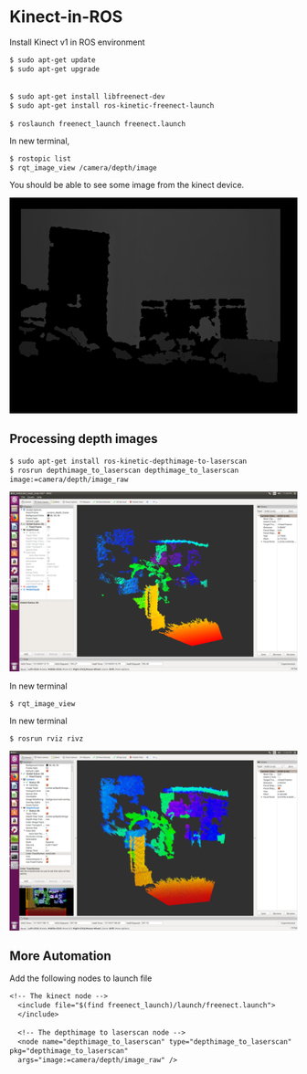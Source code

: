 # Kinect-in-ROS
Install Kinect v1 in ROS environment


```
$ sudo apt-get update
$ sudo apt-get upgrade


$ sudo apt-get install libfreenect-dev
$ sudo apt-get install ros-kinetic-freenect-launch

$ roslaunch freenect_launch freenect.launch

```
In new terminal, 
```
$ rostopic list
$ rqt_image_view /camera/depth/image
```
You should be able to see some image from the kinect device. 
<p align="center">
 <img src="./img/depth_map.png" width="800">
</p>


## Processing depth images
```
$ sudo apt-get install ros-kinetic-depthimage-to-laserscan
$ rosrun depthimage_to_laserscan depthimage_to_laserscan image:=camera/depth/image_raw
```
<p align="center">
 <img src="./img/laser_scan.png" width="800">
</p>

In new terminal
```
$ rqt_image_view
```
In new terminal
```
$ rosrun rviz rivz
```
<p align="center">
 <img src="./img/Screenshot from 2018-01-03 23-26-29.png" width="800">
</p>

## More Automation

Add the following nodes to launch file
```
<!-- The kinect node -->
  <include file="$(find freenect_launch)/launch/freenect.launch">
  </include>

  <!-- The depthimage to laserscan node -->
  <node name="depthimage_to_laserscan" type="depthimage_to_laserscan" pkg="depthimage_to_laserscan"
  args="image:=camera/depth/image_raw" />
```


